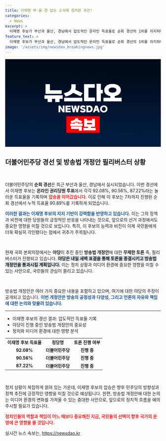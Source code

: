 ```yaml
---
title: 이재명 부·울·경 압승 소식에 정치판 후끈!
categories:
  - News
excerpt: >
  이재명 후보가 부산과 울산, 경남에서 압도적인 온라인 득표율로 순회 경선의 1위를 차지하며 대세를 이어가고 있습니다. 한편, 야당의 방송법 개정안 필리버스터가 진행 중인 가운데 내일 결전이 예고됩니다! 클릭해서 자세한 소식을 확인하세요!
feature_text: >
  이재명 후보가 부산과 울산, 경남에서 압도적인 온라인 득표율로 순회 경선의 1위를 차지하며 대세를 이어가고 있습니다. 한편, 야당의 방송법 개정안 필리버스터가 진행 중인 가운데 내일 결전이 예고됩니다! 클릭해서 자세한 소식을 확인하세요!
image: '/assets/img/newsdao_breakingnews.jpg'
---
```


<p><img src="/assets/img/newsdao_breakingnews.jpg" alt="ranknews 속보" /></p>

<h2 data-ke-size="size26">더불어민주당 경선 및 방송법 개정안 필리버스터 상황</h2>

<p data-ke-size="size16">&nbsp;</p>

<p>더불어민주당의 <strong>순회 경선</strong>은 최근 부산과 울산, 경남에서 실시되었습니다. 이번 경선에서 이재명 후보는 <strong>온라인 권리당원 투표</strong>에서 각각 92.08%, 90.56%, 87.22%라는 놀라운 득표율을 기록하며 <b><span style="color: #ee2323;">압승을 이어갔습니다.</span></b> 이로 인해 이 후보는 7차까지 진행된 순회 경선에서 누적 득표율 90.89%를 기록하게 되었습니다. </p>

<p><b><span style="color: #1a5490;">이러한 결과는 이재명 후보의 지지 기반이 강력함을 반영하고 있습니다.</span></b> 이는 그의 정책과 비전에 대한 당원들의 긍정적인 반응을 나타내는 것으로, 앞으로의 선거 과정에서도 중요한 영향을 미칠 것으로 보입니다. 특히, 이 후보의 능력과 비전이 이제 국민들에게 더욱 확실히 각인됐다는 점에서 귀추가 주목됩니다. </p>

<p data-ke-size="size16">&nbsp;</p>

<p>현재 국회 본회의장에서는 <strong>야당</strong>이 추진 중인 <strong>방송법 개정안</strong>에 대한 <strong>무제한 토론</strong> 즉, 필리버스터가 진행되고 있습니다. <b><span style="background-color: #21538527;">야당은 내일 새벽 표결을 통해 토론을 종결시키고 방송법 개정안을 통과시킬 계획입니다.</span></b> 이는 정치 상황과 미디어 환경에 중요한 영향을 미칠 수 있는 사안으로, 국민들의 관심이 쏠리고 있습니다. </p>

<p data-ke-size="size16">&nbsp;</p>

<p>방송법 개정안은 여러 가지 중요한 내용을 포함하고 있으며, 여기에 대한 야당의 주장이 공개되고 있습니다. <b><span style="color: #1a5490;">이번 개정안은 방송의 공정성과 다양성, 그리고 언론의 자유와 책임에 대한 논의와 맞물려 있습니다.</span></b> </p>

<hr>

<ul>
    <li>이재명 후보의 경선 결과: 압도적인 득표율 기록</li>
    <li>야당이 진행 중인 방송법 개정안의 중요성</li>
    <li>정치와 미디어 환경에 대한 영향 분석</li>
</ul>

<table>
    <tr>
        <td style="text-align: center; height: 17px;"><b>이재명 후보 득표율</b></td>
        <td style="text-align: center; height: 17px;"><b>정당명</b></td>
        <td style="text-align: center; height: 17px;"><b>토론 진행 여부</b></td>
    </tr>
    <tr>
        <td style="text-align: center; height: 17px;"><b>92.08%</b></td>
        <td style="text-align: center; height: 17px;"><b>더불어민주당</b></td>
        <td style="text-align: center; height: 17px;"><b>진행 중</b></td>
    </tr>
    <tr>
        <td style="text-align: center; height: 17px;"><b>90.56%</b></td>
        <td style="text-align: center; height: 17px;"><b>더불어민주당</b></td>
        <td style="text-align: center; height: 17px;"><b>진행 중</b></td>
    </tr>
    <tr>
        <td style="text-align: center; height: 17px;"><b>87.22%</b></td>
        <td style="text-align: center; height: 17px;"><b>더불어민주당</b></td>
        <td style="text-align: center; height: 17px;"><b>진행 중</b></td>
    </tr>
</table> 

<p data-ke-size="size16">&nbsp;</p>

<p>정치 상황이 복잡하게 얽혀 있는 가운데, 이재명 후보의 압승은 향후 민주당의 방향성과 정책 추진에 긍정적인 영향을 미칠 것으로 예상됩니다. 한편, 방송법 개정안에 대한 논의는 미디어 환경의 변화를 가져올 수 있는 중대한 사안으로, 앞으로의 정치적 흐름을 예의주시할 필요가 있습니다. </p>

<p><b><span style="color: #ee2323;">정치인들의 역할과 책임이 어느 때보다 중요해진 지금, 국민들의 선택이 향후 국가의 운영에 큰 영향을 줄 것입니다.</span></b> </p>
실시간 뉴스 속보는, <a href="https://newsdao.kr" rel="dofollow">https://newsdao.kr</a>


